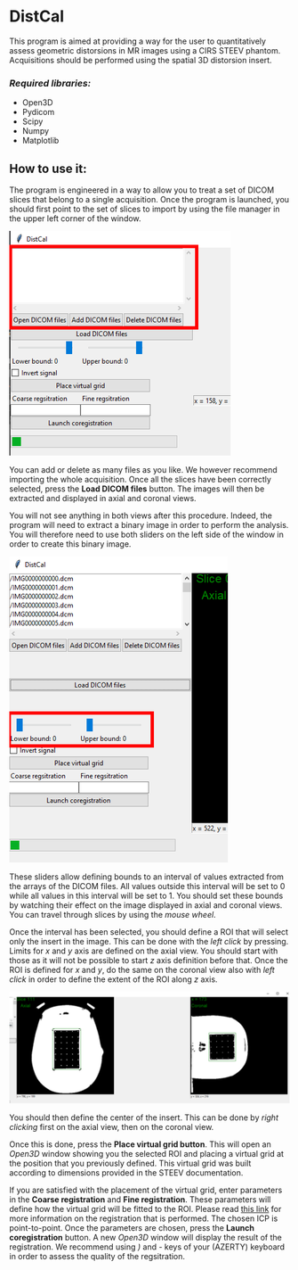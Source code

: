 # DistCal

This program is aimed at providing a way for the user to quantitatively assess geometric distorsions
in MR images using a CIRS STEEV phantom. Acquisitions should be performed using the spatial 3D distorsion insert.

### _Required libraries:_
* Open3D
* Pydicom
* Scipy
* Numpy
* Matplotlib

## How to use it:
The program is engineered in a way to allow you to treat a set of DICOM slices that belong to a single acquisition.
Once the program is launched, you should first point to the set of slices to import by using the file manager in the
upper left corner of the window.

![file_manager](/im/file_manager.png)

You can add or delete as many files as you like. We however recommend importing the whole acquisition. Once all the slices
have been correctly selected, press the **Load DICOM files** button. The images will then be extracted and displayed in axial
and coronal views.

You will not see anything in both views after this procedure. Indeed, the program will need to extract a binary image in order
to perform the analysis. You will therefore need to use both sliders on the left side of the window in order to create this binary
image.

![sliders](/im/sliders.png)

These sliders allow defining bounds to an interval of values extracted from the arrays of the DICOM files. All values outside this
interval will be set to 0 while all values in this interval will be set to 1. You should set these bounds by watching their effect
on the image displayed in axial and coronal views. You can travel through slices by using the _mouse wheel_.

Once the interval has been selected, you should define a ROI that will select only the insert in the image. This can be done
with the _left click_ by pressing. Limits for _x_ and _y_ axis are defined on the axial view. You should start with those
as it will not be possible to start _z_ axis definition before that. Once the ROI is defined for _x_ and _y_, do the same on
the coronal view also with _left click_ in order to define the extent of the ROI along _z_ axis.

![roi](/im/roi.png)

You should then define the center of the insert. This can be done by _right clicking_ first on the axial view, then on the 
coronal view.

Once this is done, press the **Place virtual grid button**. This will open an _Open3D_ window showing you the selected ROI and 
placing a virtual grid at the position that you previously defined. This virtual grid was built according to dimensions provided
in the STEEV documentation.

If you are satisfied with the placement of the virtual grid, enter parameters in the **Coarse registration** and **Fine registration**.
These parameters will define how the virtual grid will be fitted to the ROI. Please read [this link](http://www.open3d.org/docs/0.12.0/tutorial/pipelines/icp_registration.html)
for more information on the registration that is performed. The chosen ICP is point-to-point. Once the parameters are chosen, press
the **Launch coregistration** button. A new _Open3D_ window will display the result of the registration. We recommend using
_)_ and _-_ keys of your (AZERTY) keyboard in order to assess the quality of the regsitration.
